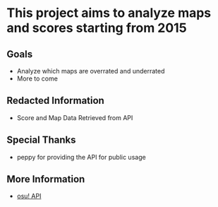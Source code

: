 # This project aims to analyze maps and scores starting from 2015

## Goals
- Analyze which maps are overrated and underrated
- More to come

## Redacted Information
- Score and Map Data Retrieved from API

## Special Thanks
- peppy for providing the API for public usage

## More Information
- [osu! API](https://github.com/ppy/osu-api/wiki)
